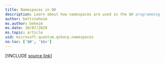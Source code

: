 ```yaml
---
title: Namespaces in Q#
description: Learn about how namespaces are used in the Q# programming language.
author: bettinaheim
ms.author: beheim
ms.date: 10/07/2020
ms.topic: article
uid: microsoft.quantum.qsharp.namespaces
no-loc: ['Q#', '$$v']
---
```


<!---
# Types in Q#
-->

[!INCLUDE [source link](~/includes/qsharp-language/Specifications/Language/1_ProgramStructure/1_Namespaces.md)]

